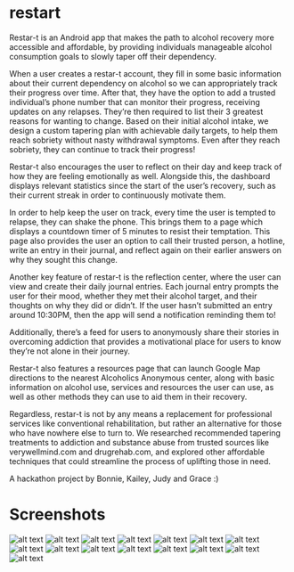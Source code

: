 # restart

Restar-t is an Android app that makes the path to alcohol recovery more accessible and affordable, by providing individuals manageable alcohol consumption goals to slowly taper off their dependency.

When a user creates a restar-t account, they fill in some basic information about their current dependency on alcohol so we can appropriately track their progress over time. After that, they have the option to add a trusted individual’s phone number that can monitor their progress, receiving updates on any relapses. They’re then required to list their 3 greatest reasons for wanting to change. Based on their initial alcohol intake, we design a custom tapering plan with achievable daily targets, to help them reach sobriety without nasty withdrawal symptoms. Even after they reach sobriety, they can continue to track their progress!

Restar-t also encourages the user to reflect on their day and keep track of how they are feeling emotionally as well. Alongside this, the dashboard displays relevant statistics since the start of the user’s recovery, such as their current streak in order to continuously motivate them.

In order to help keep the user on track, every time the user is tempted to relapse, they can shake the phone. This brings them to a page which displays a countdown timer of 5 minutes to resist their temptation. This page also provides the user an option to call their trusted person, a hotline, write an entry in their journal, and reflect again on their earlier answers on why they sought this change.

Another key feature of restar-t is the reflection center, where the user can view and create their daily journal entries. Each journal entry prompts the user for their mood, whether they met their alcohol target, and their thoughts on why they did or didn’t. If the user hasn’t submitted an entry around 10:30PM, then the app will send a notification reminding them to!

Additionally, there’s a feed for users to anonymously share their stories in overcoming addiction that provides a motivational place for users to know they’re not alone in their journey.

Restar-t also features a resources page that can launch Google Map directions to the nearest Alcoholics Anonymous center, along with basic information on alcohol use, services and resources the user can use, as well as other methods they can use to aid them in their recovery.

Regardless, restar-t is not by any means a replacement for professional services like conventional rehabilitation, but rather an alternative for those who have nowhere else to turn to. We researched recommended tapering treatments to addiction and substance abuse from trusted sources like verywellmind.com and drugrehab.com, and explored other affordable techniques that could streamline the process of uplifting those in need.

A hackathon project by Bonnie, Kailey, Judy and Grace :)

# Screenshots
![alt text](https://challengepost-s3-challengepost.netdna-ssl.com/photos/production/software_photos/001/171/261/datas/original.jpg) 
![alt text](https://challengepost-s3-challengepost.netdna-ssl.com/photos/production/software_photos/001/171/252/datas/original.jpg) 
![alt text](https://challengepost-s3-challengepost.netdna-ssl.com/photos/production/software_photos/001/171/254/datas/original.jpg) 
![alt text](https://challengepost-s3-challengepost.netdna-ssl.com/photos/production/software_photos/001/171/257/datas/original.jpg) 
![alt text](https://challengepost-s3-challengepost.netdna-ssl.com/photos/production/software_photos/001/171/258/datas/original.jpg) 
![alt text](https://challengepost-s3-challengepost.netdna-ssl.com/photos/production/software_photos/001/171/292/datas/original.jpg) 
![alt text](https://challengepost-s3-challengepost.netdna-ssl.com/photos/production/software_photos/001/171/255/datas/original.jpg) 
![alt text](https://challengepost-s3-challengepost.netdna-ssl.com/photos/production/software_photos/001/171/256/datas/original.jpg) 
![alt text](https://challengepost-s3-challengepost.netdna-ssl.com/photos/production/software_photos/001/171/264/datas/original.jpg) 
![alt text](https://challengepost-s3-challengepost.netdna-ssl.com/photos/production/software_photos/001/171/262/datas/original.jpg) 
![alt text](https://challengepost-s3-challengepost.netdna-ssl.com/photos/production/software_photos/001/171/253/datas/original.jpg) 
![alt text](https://challengepost-s3-challengepost.netdna-ssl.com/photos/production/software_photos/001/171/259/datas/original.jpg) 
![alt text](https://challengepost-s3-challengepost.netdna-ssl.com/photos/production/software_photos/001/171/260/datas/original.jpg) 
![alt text](https://challengepost-s3-challengepost.netdna-ssl.com/photos/production/software_photos/001/171/265/datas/original.jpg) 
![alt text](https://challengepost-s3-challengepost.netdna-ssl.com/photos/production/software_photos/001/171/263/datas/original.jpg) 

